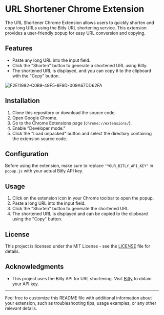 # URL Shortener Chrome Extension

The URL Shortener Chrome Extension allows users to quickly shorten and copy long URLs using the Bitly URL shortening service. This extension provides a user-friendly popup for easy URL conversion and copying.

## Features

- Paste any long URL into the input field.
- Click the "Shorten" button to generate a shortened URL using Bitly.
- The shortened URL is displayed, and you can copy it to the clipboard with the "Copy" button.

![F2E11982-C0B9-49F5-8F9D-009A67DD62FA](https://github.com/Enigma-52/URLshortener-ChromeExtension/assets/95529619/3a38111d-e2e9-4eee-8f34-5873d5ee61d3)

## Installation

1. Clone this repository or download the source code.
2. Open Google Chrome.
3. Go to the Chrome Extensions page (`chrome://extensions/`).
4. Enable "Developer mode."
5. Click the "Load unpacked" button and select the directory containing the extension source code.

## Configuration

Before using the extension, make sure to replace `"YOUR_BITLY_API_KEY"` in `popup.js` with your actual Bitly API key.

## Usage

1. Click on the extension icon in your Chrome toolbar to open the popup.
2. Paste a long URL into the input field.
3. Click the "Shorten" button to generate the shortened URL.
4. The shortened URL is displayed and can be copied to the clipboard using the "Copy" button.

## License

This project is licensed under the MIT License - see the [LICENSE](LICENSE) file for details.

## Acknowledgments

- This project uses the Bitly API for URL shortening. Visit [Bitly](https://bitly.com) to obtain your API key.

---

Feel free to customize this README file with additional information about your extension, such as troubleshooting tips, usage examples, or any other relevant details.
